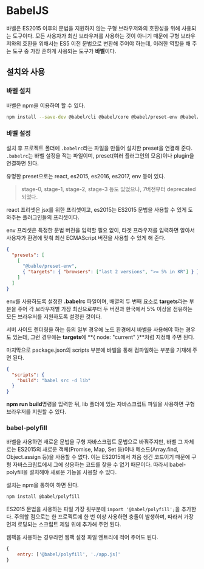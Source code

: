 # BabelJS

바벨은 ES2015 이후의 문법을 지원하지 않는 구형 브라우저와의 호환성을 위해 사용되는 도구이다. 모든 사용자가 최신 브라우저를 사용하는 것이 아니기 때문에 구형 브라우저와의 호환을 위해서는 ES5 이전 문법으로 변환해 주어야 하는데, 이러한 역할을 해 주는 도구 중 가장 흔하게 사용되는 도구가 **바벨**이다.

## 설치와 사용

### 바벨 설치

바벨은 npm을 이용하여 할 수 있다.

```bash
npm install --save-dev @babel/cli @babel/core @babel/preset-env @babel/preset-stage-2
```

### 바벨 설정

설치 후 프로젝트 폴더에 `.babelrc`라는 파일을 만들어 설치한 preset을 연결해 준다. `.babelrc`는 바벨 설정을 적는 파일이며, preset(여러 플러그인의 모음)이나 plugin을 연결하면 된다.

유명한 preset으로는 react, es2015, es2016, es2017, env 등이 있다.

> stage-0, stage-1, stage-2, stage-3 등도 있었으나, 7버전부터 deprecated되었다.

react 프리셋은 jsx를 위한 프리셋이고, es2015는 ES2015 문법을 사용할 수 있게 도와주는 플러그인들의 프리셋이다.

env 프리셋은 특정한 문법 버전을 입력할 필요 없이, 타겟 프라우저를 입력하면 알아서 사용자가 환경에 맞춰 최신 ECMAScript 버전을 사용할 수 있게 해 준다.

```json
{
  "presets": [
    [
      "@bable/preset-env",
      { "targets": { "browsers": ["last 2 versions", ">= 5% in KR"] } }
    ]
  ]
}
```

env를 사용하도록 설정한 **.babelrc** 파일이며, 배열의 두 번째 요소로 **targets**라는 부분을 주어 각 브라우저별 가장 최신으로부터 두 버전과 한국에서 5% 이상을 점유하는 모든 브라우저를 지원하도록 설정한 것이다.

서버 사이드 렌더링을 하는 등의 일부 경우에 노드 환경에서 바벨을 사용해야 하는 경우도 있는데, 그런 경우에는 **targets**에 **{ node: "current" }**처럼 지정해 주면 된다.

마지막으로 package.json의 scripts 부분에 바벨을 통해 컴파일하는 부분을 기재해 주면 된다.

```json
{
  "scripts": {
    "build": "babel src -d lib"
  }
}
```

**npm run build**명령을 입력한 뒤, lib 폴더에 있는 자바스크립트 파일을 사용하면 구형 브라우저를 지원할 수 있다.

### babel-polyfill

바벨을 사용하면 새로운 문법을 구형 자바스크립트 문법으로 바꿔주지만, 바벨 그 자체로는 ES2015의 새로운 객체(Promise, Map, Set 등)이나 메소드(Array.find, Object.assign 등)을 사용할 수 없다. 이는 ES2015에서 처음 생긴 코드이기 때문에 구형 자바스크립트에서 그에 상응하는 코드를 찾을 수 없기 때문이다. 따라서 babel-polyfill을 설치해야 새로운 기능을 사용할 수 있다.

설치는 npm을 통하여 하면 된다.

```bash
npm install @babel/polyfill
```

ES2015 문법을 사용하는 파일 가장 윗부분에 `import '@babel/polyfill';`을 추가한다. 주의할 점으로는 한 프로젝트에 한 번 이상 사용하면 충돌이 발생하며, 따라서 가장 먼저 로딩되는 스크립트 제일 위에 추가해 주면 된다.

웹팩을 사용하는 경우라면 웹팩 설정 파일 엔트리에 적어 주어도 된다.

```javascript
{
    entry: ['@babel/polyfill', './app.js]'
}
```
